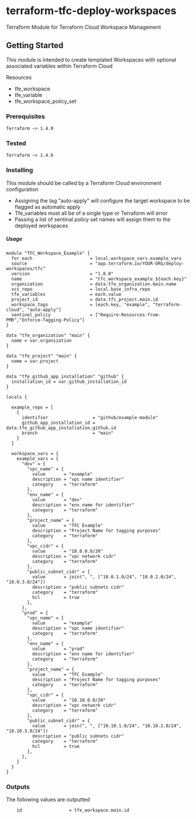 # terraform-tfc-deploy-workspaces
Terraform Module for Terraform Cloud Workspace Management

## Getting Started

This module is intended to create templated Workspaces with optional associated variables within Terraform Cloud

Resources
- tfe_workspace
- tfe_variable
- tfe_workspace_policy_set


### Prerequisites

    Terraform ~> 1.4.0

### Tested

    Terraform ~> 1.4.6
### Installing

This module should be called by a Terraform Cloud environment configuration

- Assigning the tag "auto-apply" will configure the target workspace to be flagged as automatic apply
- Tfe_variables must all be of a single type or Terraform will error
- Passing a list of sentinal policy set names will assign them to the deployed workspaces 

##### Usage

```
module "TFC_Workspace_Example" {
  for_each                      = local.workspace_vars.example_vars
  source                        = "app.terraform.io/YOUR-ORG/deploy-workspaces/tfc"
  version                       = "1.0.0"
  name                          = "tfc_workspace_example_${each.key}"
  organization                  = data.tfe_organization.main.name
  vcs_repo                      = local.base_infra_repo
  tfe_variables                 = each.value
  project_id                    = data.tfc_project.main.id
  workspace_tags                = [each.key, "example", "terraform-cloud", "auto-apply"]
  sentinel_policy               = ["Require-Resources-from-PMR","Enforce-Tagging-Policy"]
}
```


```
data "tfe_organization" "main" {
  name = var.organization
}

data "tfe_project" "main" {
  name = var.project
}

data "tfe_github_app_installation" "github" {
  installation_id = var.github_installation_id
}

locals {

  example_repo = [
    {
      identifier                 = "github/example-module"
      github_app_installation_id = data.tfe_github_app_installation.github.id
      branch                     = "main"
    }
  ]

  workspace_vars = {
    example_vars = {
      "dev" = {
        "vpc_name" = {
          value       = "example"
          description = "vpc name identifier"
          category    = "terraform"
        },
        "env_name" = {
          value       = "dev"
          description = "env name for identifier"
          category    = "terraform"
        },
        "project_name" = {
          value       = "TFC Example"
          description = "Project Name for tagging purposes"
          category    = "terraform"
        },
        "vpc_cidr" = {
          value       = "10.0.0.0/20"
          description = "vpc network cidr"
          category    = "terraform"
        },
        "public_subnet_cidr" = {
          value       = join(", ", ["10.0.1.0/24", "10.0.2.0/24", "10.0.3.0/24"])
          description = "public subnets cidr"
          category    = "terraform"
          hcl         = true
        },
      },
      "prod" = {
        "vpc_name" = {
          value       = "example"
          description = "vpc name identifier"
          category    = "terraform"
        },
        "env_name" = {
          value       = "prod"
          description = "env name for identifier"
          category    = "terraform"
        },
        "project_name" = {
          value       = "TFC Example"
          description = "Project Name for tagging purposes"
          category    = "terraform"
        },
        "vpc_cidr" = {
          value       = "10.10.0.0/20"
          description = "vpc network cidr"
          category    = "terraform"
        },
        "public_subnet_cidr" = {
          value       = join(", ", ["10.10.1.0/24", "10.10.2.0/24", "10.10.3.0/24"])
          description = "public subnets cidr"
          category    = "terraform"
          hcl         = true
        },
      },
    }
  }
}
```



### Outputs

The following values are outputted
```
    id                  = tfe_workspace.main.id
```

